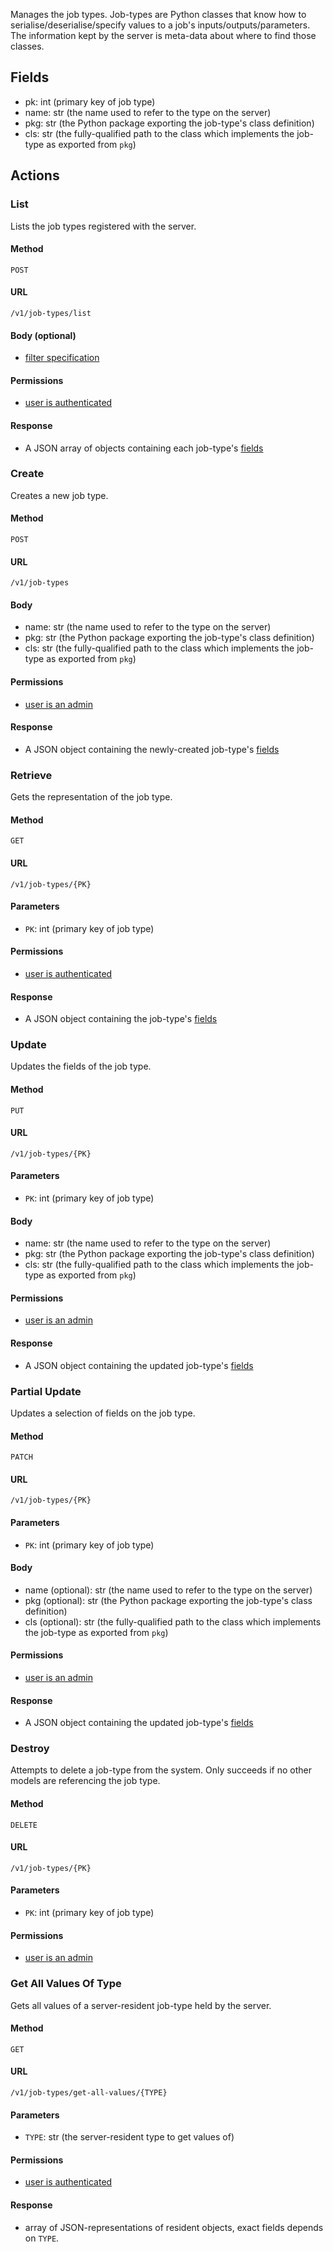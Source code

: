 Manages the job types. Job-types are Python classes that know how to serialise/deserialise/specify values
to a job's inputs/outputs/parameters. The information kept by the server is meta-data about where to find
those classes.

## Fields

  * pk: int (primary key of job type)
  * name: str (the name used to refer to the type on the server)
  * pkg: str (the Python package exporting the job-type's class definition)
  * cls: str (the fully-qualified path to the class which implements the job-type as exported from `pkg`)

## Actions

### List

Lists the job types registered with the server.

#### Method

`POST`

#### URL

`/v1/job-types/list`

#### Body (optional)
 
  * [filter specification](filtering.md)
  
#### Permissions

  * [user is authenticated](permissions.md#isauthenticated)
  
#### Response

  * A JSON array of objects containing each job-type's [fields](#fields)


### Create

Creates a new job type.

#### Method

`POST`

#### URL

`/v1/job-types`

#### Body

  * name: str (the name used to refer to the type on the server)
  * pkg: str (the Python package exporting the job-type's class definition)
  * cls: str (the fully-qualified path to the class which implements the job-type as exported from `pkg`)
  
#### Permissions

  * [user is an admin](permissions.md#isadminuser)
  
#### Response

  * A JSON object containing the newly-created job-type's [fields](#fields)


### Retrieve

Gets the representation of the job type.

#### Method

`GET`

#### URL

`/v1/job-types/{PK}`

#### Parameters

  * `PK`: int (primary key of job type)
  
#### Permissions

  * [user is authenticated](permissions.md#isauthenticated)
  
#### Response

  * A JSON object containing the job-type's [fields](#fields)


### Update

Updates the fields of the job type.

#### Method

`PUT`

#### URL

`/v1/job-types/{PK}`

#### Parameters

  * `PK`: int (primary key of job type)
  
#### Body

  * name: str (the name used to refer to the type on the server)
  * pkg: str (the Python package exporting the job-type's class definition)
  * cls: str (the fully-qualified path to the class which implements the job-type as exported from `pkg`)
  
#### Permissions

  * [user is an admin](permissions.md#isadminuser)
  
#### Response

  * A JSON object containing the updated job-type's [fields](#fields)
  

### Partial Update

Updates a selection of fields on the job type.

#### Method

`PATCH`

#### URL

`/v1/job-types/{PK}`

#### Parameters

  * `PK`: int (primary key of job type)
  
#### Body

  * name (optional): str (the name used to refer to the type on the server)
  * pkg (optional): str (the Python package exporting the job-type's class definition)
  * cls (optional): str (the fully-qualified path to the class which implements the job-type as exported from `pkg`)
  
#### Permissions

  * [user is an admin](permissions.md#isadminuser)
  
#### Response

  * A JSON object containing the updated job-type's [fields](#fields)


### Destroy

Attempts to delete a job-type from the system. Only succeeds if no other models
are referencing the job type.

#### Method

`DELETE`

#### URL

`/v1/job-types/{PK}`

#### Parameters

  * `PK`: int (primary key of job type)

#### Permissions

  * [user is an admin](permissions.md#isadminuser)


### Get All Values Of Type

Gets all values of a server-resident job-type held by the server.

#### Method

`GET`

#### URL

`/v1/job-types/get-all-values/{TYPE}`

#### Parameters

  * `TYPE`: str (the server-resident type to get values of)
  
#### Permissions

  * [user is authenticated](permissions.md#isauthenticated)
  
#### Response

  * array of JSON-representations of resident objects, exact fields depends on `TYPE`.
